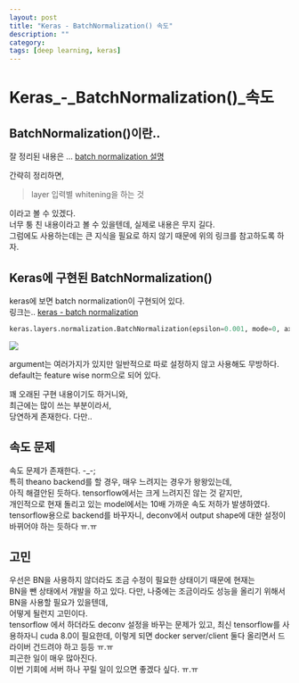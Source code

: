 ```yaml
---
layout: post
title: "Keras - BatchNormalization() 속도"
description: ""
category:
tags: [deep learning, keras]
---
```

# Keras_-_BatchNormalization()_속도
## BatchNormalization()이란..
잘 정리된 내용은 …
[batch normalization 설명](https://shuuki4.wordpress.com/2016/01/13/batch-normalization-설명-및-구현/)

간략히 정리하면,

> layer 입력별 whitening을 하는 것  

이라고 볼 수 있겠다.  
너무 퉁 친 내용이라고 볼 수 있을텐데, 실제로 내용은 무지 길다.  
그럼에도 사용하는데는 큰 지식을 필요로 하지 않기 때문에 위의 링크를 참고하도록 하자.

## Keras에 구현된 BatchNormalization()
keras에 보면 batch normalization이 구현되어 있다.  
링크는.. 
[keras - batch normalization](https://keras.io/layers/normalization/)

```python
keras.layers.normalization.BatchNormalization(epsilon=0.001, mode=0, axis=-1, momentum=0.99, weights=None, beta_init='zero', gamma_init='one', gamma_regularizer=None, beta_regularizer=None)
```

![](/assets/2017-02-08-Keras-BatchNormalization()_%E1%84%89%E1%85%A9%E1%86%A8%E1%84%83%E1%85%A9/3157177D-8ED3-45EB-92B6-F08F1D5CB00D.png)

argument는 여러가지가 있지만 일반적으로 따로 설정하지 않고 사용해도 무방하다.   
default는 feature wise norm으로 되어 있다.

꽤 오래된 구현 내용이기도 하거니와,  
최근에는 많이 쓰는 부분이라서,  
당연하게 존재한다. 다만..

## 속도 문제
속도 문제가 존재한다. -_-;  
특히 theano backend를 할 경우, 매우 느려지는 경우가 왕왕있는데,  
아직 해결안된 듯하다.
tensorflow에서는 크게 느려지진 않는 것 같지만,  
개인적으로 현재 돌리고 있는 model에서는 10배 가까운 속도 저하가 발생하였다.  
tensorflow용으로 backend를 바꾸자니, deconv에서 output shape에 대한 설정이 바뀌어야 하는 듯하다 ㅠ.ㅠ  


## 고민
우선은 BN을 사용하지 않더라도 조금 수정이 필요한 상태이기 때문에 현재는  
BN을 뺀 상태에서 개발을 하고 있다. 다만, 나중에는 조금이라도 성능을 올리기 위해서 BN을 사용할 필요가 있을텐데,  
어떻게 될런지 고민이다.  
tensorflow 에서 하더라도 deconv 설정을 바꾸는 문제가 있고, 
최신 tensorflow를 사용하자니 cuda 8.0이 필요한데, 이렇게 되면 docker server/client 둘다 올리면서 드라이버 건드려야 하고 등등 ㅠ.ㅠ  
피곤한 일이 매우 많아진다.   
이번 기회에 서버 하나 꾸릴 일이 있으면 좋겠다 싶다. ㅠ.ㅠ

